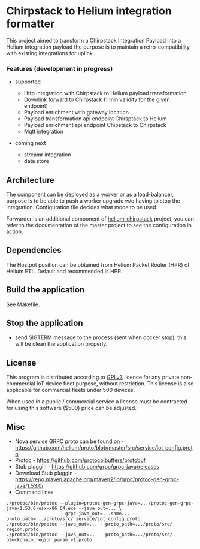 # Chirpstack to Helium integration formatter

This project aimed to transform a Chirpstack Integration Payload into a Helium integration payload
the  purpose is to maintain a retro-compatibility with existing integrations for uplink.

### Features (development in progress)

 * supported
   - Http integration with Chirpstack to Helium payload transformation
   - Downlink forward to Chirpstack (1 min validity for the given endpoint)
   - Payload enrichment with gateway location
   - Payload transformation api endpoint Chirsptack to Helium
   - Payload enrichment api endpoint Chipstack to Chirpstack
   - Mqtt integration

 * coming next 
   - streamr integration
   - data store

## Architecture
The component can be deployed as a worker or as a load-balancer, purpose is to be able to push a worker upgrade w/o
having to stop the integration. Configuration file decides what mode to be used.

Forwarder is an additional component of [helium-chirpstack](https://github.com/disk91/helium-chirpstack) project, you can refer to the documentation of the master project
to see the configuration in action.

## Dependencies

The Hostpot position can be obtained from Helium Packet Router (HPR) of Helium ETL. Default and recommended is HPR. 

## Build the application

See Makefile.

## Stop the application
- send SIGTERM message to the process (sent when docker stop), this will be clean the application properly.

## License
This program is distributed according to [GPLv3](https://www.gnu.org/licenses/gpl-3.0.en.html) licence for any private 
non-commercial IoT device fleet purpose, without restriction. This license is also applicable for commercial fleets under 
500 devices.

When used in a public / commercial service a license must be contracted for using this software ($500) price can be adjusted.

## Misc
- Nova service GRPC proto can be found on - https://github.com/helium/proto/blob/master/src/service/iot_config.proto
- Protoc - https://github.com/protocolbuffers/protobuf
- Stub pluggin - https://github.com/grpc/grpc-java/releases
- Download Stub pluggin - https://repo.maven.apache.org/maven2/io/grpc/protoc-gen-grpc-java/1.53.0/
- Command lines
```agsl
./protoc/bin/protoc --plugin=protoc-gen-grpc-java=.../protoc-gen-grpc-java-1.53.0-osx-x86_64.exe --java_out=... \
                    --grpc-java_out=...same... --proto_path=.../proto/src/ service/iot_config.proto
./protoc/bin/protoc --java_out=... --proto_path=.../proto/src/ region.proto
./protoc/bin/protoc --java_out=... --proto_path=.../proto/src/ blockchain_region_param_v1.proto
```

